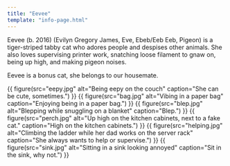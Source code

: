 ```yaml
---
title: "Eevee"
template: "info-page.html"
---
```


Eevee (b. 2016) (Evilyn Gregory James, Eve, Ebeb/Eeb Eeb, Pigeon) is a tiger-striped tabby cat who adores people and despises other animals.
She also loves supervising printer work, snatching loose filament to gnaw on, being up high, and making pigeon noises.

Eevee is a bonus cat, she belongs to our housemate.

{{ figure(src="eepy.jpg" alt="Being eepy on the couch" caption="She can be cute, sometimes.") }}
{{ figure(src="bag.jpg" alt="Vibing in a paper bag" caption="Enjoying being in a paper bag.") }}
{{ figure(src="blep.jpg" alt="Blepping while snuggling on a blanket" caption="Blep.") }}
{{ figure(src="perch.jpg" alt="Up high on the kitchen cabinets, next to a fake cat." caption="High on the kitchen cabinets.") }}
{{ figure(src="helping.jpg" alt="Climbing the ladder while her dad works on the server rack" caption="She always wants to help or supervise.") }}
{{ figure(src="sink.jpg" alt="Sitting in a sink looking annoyed" caption="Sit in the sink, why not.") }}

